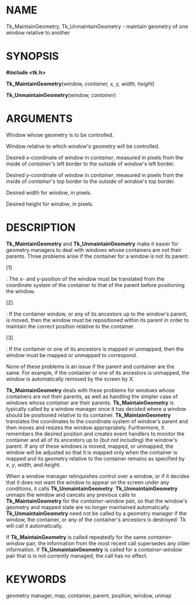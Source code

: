 # NAME

Tk_MaintainGeometry, Tk_UnmaintainGeometry - maintain geometry of one
window relative to another

# SYNOPSIS

**#include \<tk.h\>**

**Tk_MaintainGeometry**(*window, container, x, y, width, height*)

**Tk_UnmaintainGeometry**(*window, container*)

# ARGUMENTS

Window whose geometry is to be controlled.

Window relative to which *window*\'s geometry will be controlled.

Desired x-coordinate of *window* in *container*, measured in pixels from
the inside of *container*\'s left border to the outside of *window*\'s
left border.

Desired y-coordinate of *window* in *container*, measured in pixels from
the inside of *container*\'s top border to the outside of *window*\'s
top border.

Desired width for *window*, in pixels.

Desired height for *window*, in pixels.

# DESCRIPTION

**Tk_MaintainGeometry** and **Tk_UnmaintainGeometry** make it easier for
geometry managers to deal with windows whose containers are not their
parents. Three problems arise if the container for a window is not its
parent:

\[1\]

:   The x- and y-position of the window must be translated from the
    coordinate system of the container to that of the parent before
    positioning the window.

\[2\]

:   If the container window, or any of its ancestors up to the window\'s
    parent, is moved, then the window must be repositioned within its
    parent in order to maintain the correct position relative to the
    container.

\[3\]

:   If the container or one of its ancestors is mapped or unmapped, then
    the window must be mapped or unmapped to correspond.

None of these problems is an issue if the parent and container are the
same. For example, if the container or one of its ancestors is unmapped,
the window is automatically removed by the screen by X.

**Tk_MaintainGeometry** deals with these problems for windows whose
containers are not their parents, as well as handling the simpler case
of windows whose container are their parents. **Tk_MaintainGeometry** is
typically called by a window manager once it has decided where a window
should be positioned relative to its container. **Tk_MaintainGeometry**
translates the coordinates to the coordinate system of *window*\'s
parent and then moves and resizes the window appropriately. Furthermore,
it remembers the desired position and creates event handlers to monitor
the container and all of its ancestors up to (but not including) the
window\'s parent. If any of these windows is moved, mapped, or unmapped,
the window will be adjusted so that it is mapped only when the container
is mapped and its geometry relative to the container remains as
specified by *x*, *y*, *width*, and *height*.

When a window manager relinquishes control over a window, or if it
decides that it does not want the window to appear on the screen under
any conditions, it calls **Tk_UnmaintainGeometry**.
**Tk_UnmaintainGeometry** unmaps the window and cancels any previous
calls to **Tk_MaintainGeometry** for the *container*-*window* pair, so
that the window\'s geometry and mapped state are no longer maintained
automatically. **Tk_UnmaintainGeometry** need not be called by a
geometry manager if the window, the container, or any of the
container\'s ancestors is destroyed: Tk will call it automatically.

If **Tk_MaintainGeometry** is called repeatedly for the same
*container*-*window* pair, the information from the most recent call
supersedes any older information. If **Tk_UnmaintainGeometry** is called
for a *container*-*window* pair that is is not currently managed, the
call has no effect.

# KEYWORDS

geometry manager, map, container, parent, position, window, unmap
